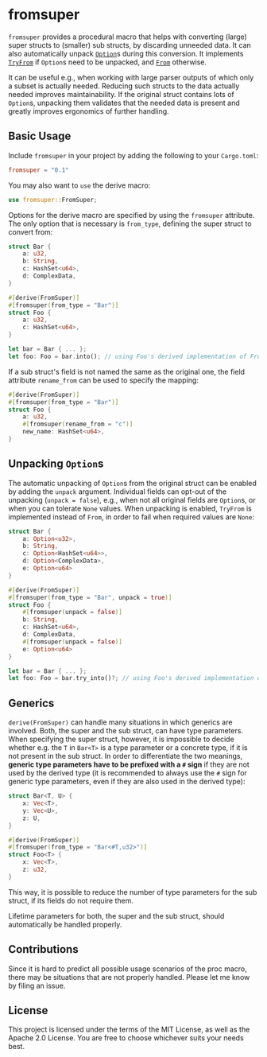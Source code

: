 # fromsuper

`fromsuper` provides a procedural macro that helps with converting (large)
super structs to (smaller) sub structs, by discarding unneeded data.
It can also automatically unpack
[`Option`](https://doc.rust-lang.org/std/option/enum.Option.html)s during this conversion.
It implements [`TryFrom`](https://doc.rust-lang.org/std/convert/trait.TryFrom.html)
if `Option`s need to be unpacked, and
[`From`](https://doc.rust-lang.org/std/convert/trait.From.html) otherwise.

It can be useful e.g., when working with large parser outputs of which
only a subset is actually needed.
Reducing such structs to the data actually needed improves maintainability.
If the original struct contains lots of `Option`s,
unpacking them validates that the needed data is present
and greatly improves ergonomics of further handling.

## Basic Usage

Include `fromsuper` in your project by adding the following to your `Cargo.toml`:

```toml
fromsuper = "0.1"
```

You may also want to `use` the derive macro:

```rust
use fromsuper::FromSuper;
```

Options for the derive macro are specified by using the `fromsuper` attribute.
The only option that is necessary is `from_type`,
defining the super struct to convert from:

```rust
struct Bar {
    a: u32,
    b: String,
    c: HashSet<u64>,
    d: ComplexData,
}

#[derive(FromSuper)]
#[fromsuper(from_type = "Bar")]
struct Foo {
    a: u32,
    c: HashSet<u64>,
}

let bar = Bar { ... };
let foo: Foo = bar.into(); // using Foo's derived implementation of From<Bar>
```

If a sub struct's field is not named the same as the original one,
the field attribute `rename_from` can be used to specify the mapping:

```rust
#[derive(FromSuper)]
#[fromsuper(from_type = "Bar")]
struct Foo {
    a: u32,
    #[fromsuper(rename_from = "c")]
    new_name: HashSet<u64>,
}
```

## Unpacking `Option`s

The automatic unpacking of `Option`s from the original struct can be enabled
by adding the `unpack` argument.
Individual fields can opt-out of the unpacking (`unpack = false`),
e.g., when not all original fields are `Option`s,
or when you can tolerate `None` values.
When unpacking is enabled, `TryFrom` is implemented instead of `From`,
in order to fail when required values are `None`:

```rust
struct Bar {
    a: Option<u32>,
    b: String,
    c: Option<HashSet<u64>>,
    d: Option<ComplexData>,
    e: Option<u64>
}

#[derive(FromSuper)]
#[fromsuper(from_type = "Bar", unpack = true)]
struct Foo {
    #[fromsuper(unpack = false)]
    b: String,
    c: HashSet<u64>,
    d: ComplexData,
    #[fromsuper(unpack = false)]
    e: Option<u64>
}

let bar = Bar { ... };
let foo: Foo = bar.try_into()?; // using Foo's derived implementation of TryFrom<Bar>
```

## Generics

`derive(FromSuper)` can handle many situations in which generics are involved.
Both, the super and the sub struct, can have type parameters.
When specifying the super struct, however, it is impossible to decide whether
e.g. the `T` in `Bar<T>` is a  type parameter or a concrete type,
if it is not present in the sub struct.
In order to differentiate the two meanings,
**generic type parameters have to be prefixed with a `#` sign**
if they are not used by the derived type
(it is recommended to always use the `#` sign for generic type parameters,
even if they are also used in the derived type):

```rust
struct Bar<T, U> {
    x: Vec<T>,
    y: Vec<U>,
    z: U,
}

#[derive(FromSuper)]
#[fromsuper(from_type = "Bar<#T,u32>")]
struct Foo<T> {
    x: Vec<T>,
    z: u32,
}
```

This way, it is possible to reduce the number of type parameters
for the sub struct, if its fields do not require them.

Lifetime parameters for both, the super and the sub struct,
should automatically be handled properly.

## Contributions

Since it is hard to predict all possible usage scenarios of the proc macro,
there may be situations that are not properly handled.
Please let me know by filing an issue.

## License

This project is licensed under the terms of the MIT License,
as well as the Apache 2.0 License.
You are free to choose whichever suits your needs best.
